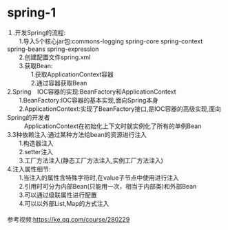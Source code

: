 # spring-1

１.开发Spring的流程:<br/>
&nbsp;&nbsp; &nbsp; &nbsp;  1.导入5个核心jar包:commons-logging spring-core spring-context spring-beans spring-expression<br/>
   &nbsp;&nbsp; &nbsp; &nbsp;  2.创建配置文件spring.xml<br/>
   &nbsp;&nbsp; &nbsp; &nbsp;  3.获取Bean:<br/>
       &nbsp;&nbsp; &nbsp; &nbsp;  &nbsp;&nbsp; &nbsp; &nbsp;  1.获取ApplicationContext容器<br/>
      &nbsp;&nbsp; &nbsp; &nbsp;   &nbsp;&nbsp; &nbsp; &nbsp;  2.通过容器获取Bean<br/>
2.Spring　IOC容器的实现:BeanFactory和ApplicationContext<br/>
   &nbsp;&nbsp; &nbsp; &nbsp;  1.BeanFactory:IOC容器的基本实现,面向Spring本身<br/>
  &nbsp;&nbsp; &nbsp; &nbsp;   2.ApplicationContext:实现了BeanFactory接口,是IOC容器的高级实现,面向Spring的开发者<br/>
   &nbsp;&nbsp; &nbsp; &nbsp; &nbsp;&nbsp;  ApplicationContext在初始化上下文时就实例化了所有的单例Bean<br/>
3.3种依赖注入:通过某种方法给bean的资源进行注入<br/>
   &nbsp;&nbsp; &nbsp; &nbsp;  1.构造器注入<br/>
  &nbsp;&nbsp; &nbsp; &nbsp;   2.setter注入<br/>
  &nbsp;&nbsp; &nbsp; &nbsp;   3.工厂方法注入(静态工厂方法注入,实例工厂方法注入)<br/>
4.注入属性细节:<br/>
  &nbsp;&nbsp; &nbsp; &nbsp;   1.当注入的属性含特殊字符时,在value子节点中使用<![CDATA[＜属性＞]]>进行注入<br/>
  &nbsp;&nbsp; &nbsp; &nbsp;   2.引用时可分为内部Bean(只能用一次，相当于内部类)和外部Bean<br/>
  &nbsp;&nbsp; &nbsp; &nbsp;   3.可以通过级联属性进行配置<br/>
  &nbsp;&nbsp; &nbsp; &nbsp;   4.可以以外部List,Map的方式注入<br/>
  <br/>
参考视频:https://ke.qq.com/course/280229
